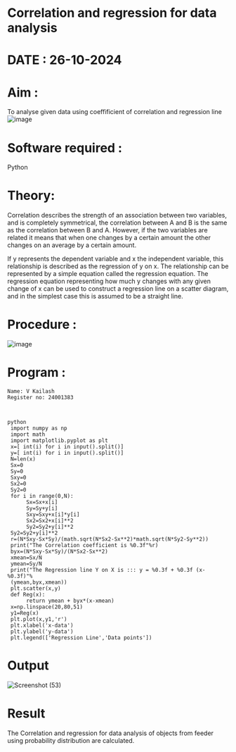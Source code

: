 # Correlation and regression for data analysis
# DATE : 26-10-2024
# Aim : 

To analyse given data using coeffificient of correlation and regression line
![image](https://user-images.githubusercontent.com/104613195/168224136-d6b64e64-7d3d-4775-9337-c8f96fe41f2d.png)


# Software required :  

Python

# Theory:

Correlation describes the strength of an association between two variables, and is completely symmetrical, the correlation between A and B is the same as the correlation between B and A. However, if the two variables are related it means that when one changes by a certain amount the other changes on an average by a certain amount.  

If y represents the dependent variable and x the independent variable, this relationship is described as the regression of y on x. The relationship can be represented by a simple equation called the regression equation. The regression equation representing how much y changes with any given change of x can be used to construct a regression line on a scatter diagram, and in the simplest case this is assumed to be a straight line.

# Procedure :

![image](https://user-images.githubusercontent.com/104613195/168225866-ac8f6610-bdc3-4ac2-a24e-2b24ba08e189.png)

# Program :
```
Name: V Kailash
Register no: 24001383



python
 import numpy as np
 import math
 import matplotlib.pyplot as plt
 x=[ int(i) for i in input().split()]
 y=[ int(i) for i in input().split()]
 N=len(x)
 Sx=0
 Sy=0
 Sxy=0
 Sx2=0
 Sy2=0
 for i in range(0,N):
      Sx=Sx+x[i]
      Sy=Sy+y[i]
      Sxy=Sxy+x[i]*y[i]
      Sx2=Sx2+x[i]**2
      Sy2=Sy2+y[i]**2
 Sy2=Sy2+y[i]**2
 r=(N*Sxy-Sx*Sy)/(math.sqrt(N*Sx2-Sx**2)*math.sqrt(N*Sy2-Sy**2))
 print("The Correlation coefficient is %0.3f"%r)
 byx=(N*Sxy-Sx*Sy)/(N*Sx2-Sx**2)
 xmean=Sx/N
 ymean=Sy/N
 print("The Regression line Y on X is ::: y = %0.3f + %0.3f (x-%0.3f)"%
 (ymean,byx,xmean))
 plt.scatter(x,y)
 def Reg(x):
      return ymean + byx*(x-xmean)
 x=np.linspace(20,80,51)
 y1=Reg(x)
 plt.plot(x,y1,'r')
 plt.xlabel('x-data')
 plt.ylabel('y-data')
 plt.legend(['Regression Line','Data points'])

```
# Output 

![Screenshot (53)](https://github.com/user-attachments/assets/6a3fdc04-9c35-4ff3-806b-4614a0ecc0c8)

# Result
The Correlation and regression for data analysis of objects from feeder using probability
 distribution are calculated.
